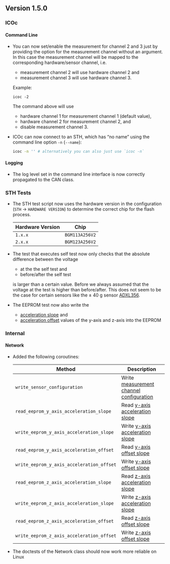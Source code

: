 ## Version 1.5.0

### ICOc

#### Command Line

- You can now set/enable the measurement for channel 2 and 3 just by providing the option for the measurement channel without an argument. In this case the measurement channel will be mapped to the corresponding hardware/sensor channel, i.e.

  - measurement channel 2 will use hardware channel 2 and
  - measurement channel 3 will use hardware channel 3.

  Example:

  ```
  icoc -2
  ```

  The command above will use

  - hardware channel 1 for measurement channel 1 (default value),
  - hardware channel 2 for measurement channel 2, and
  - disable measurement channel 3.

- ICOc can now connect to an STH, which has “no name” using the command line option `-n` (`--name`):

  ```sh
  icoc -n '' # alternatively you can also just use `icoc -n`
  ```

#### Logging

- The log level set in the command line interface is now correctly propagated to the CAN class.

### STH Tests

- The STH test script now uses the hardware version in the configuration (`STH` → `HARDWARE VERSION`) to determine the correct chip for the flash process.

  | Hardware Version | Chip           |
  | ---------------- | -------------- |
  | `1.x.x`          | `BGM113A256V2` |
  | `2.x.x`          | `BGM123A256V2` |

- The test that executes self test now only checks that the absolute difference between the voltage

  - at the the self test and
  - before/after the self test

  is larger than a certain value. Before we always assumed that the voltage at the test is higher than before/after. This does not seem to be the case for certain sensors like the ± 40 g sensor [ADXL356](https://www.analog.com/en/products/adxl356.html).

- The EEPROM test now also write the
  - [acceleration slope](https://mytoolit.github.io/Documentation/#value:acceleration-slope) and
  - [acceleration offset](https://mytoolit.github.io/Documentation/#value:acceleration-offset)
    values of the y-axis and z-axis into the EEPROM

### Internal

#### Network

- Added the following coroutines:

  | Method                                    | Description                                                                                                  |
  | ----------------------------------------- | ------------------------------------------------------------------------------------------------------------ |
  | `write_sensor_configuration`              | Write [measurement channel configuration](https://mytoolit.github.io/Documentation/#command:get-set-sensors) |
  | `read_eeprom_y_axis_acceleration_slope`   | Read [y-axis acceleration slope](https://mytoolit.github.io/Documentation/#value:acceleration-slope)         |
  | `write_eeprom_y_axis_acceleration_slope`  | Write [y-axis acceleration slope](https://mytoolit.github.io/Documentation/#value:acceleration-slope)        |
  | `read_eeprom_y_axis_acceleration_offset`  | Read [y-axis offset slope](https://mytoolit.github.io/Documentation/#value:acceleration-offset)              |
  | `write_eeprom_y_axis_acceleration_offset` | Write [y-axis offset slope](https://mytoolit.github.io/Documentation/#value:acceleration-offset)             |
  | `read_eeprom_z_axis_acceleration_slope`   | Read [z-axis acceleration slope](https://mytoolit.github.io/Documentation/#value:acceleration-slope)         |
  | `write_eeprom_z_axis_acceleration_slope`  | Write [z-axis acceleration slope](https://mytoolit.github.io/Documentation/#value:acceleration-slope)        |
  | `read_eeprom_z_axis_acceleration_offset`  | Read [z-axis offset slope](https://mytoolit.github.io/Documentation/#value:acceleration-offset)              |
  | `write_eeprom_z_axis_acceleration_offset` | Write [z-axis offset slope](https://mytoolit.github.io/Documentation/#value:acceleration-offset)             |

- The doctests of the Network class should now work more reliable on Linux
